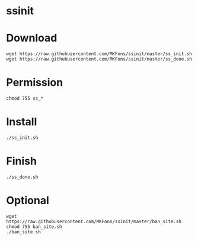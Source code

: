 # ssinit

# Download
```
wget https://raw.githubusercontent.com/MKFons/ssinit/master/ss_init.sh
wget https://raw.githubusercontent.com/MKFons/ssinit/master/ss_done.sh
```

# Permission
```
chmod 755 ss_*
```

# Install
```
./ss_init.sh
```

# Finish
```
./ss_done.sh
```

# Optional
```
wget https://raw.githubusercontent.com/MKFons/ssinit/master/ban_site.sh
chmod 755 ban_site.sh
./ban_site.sh
```

